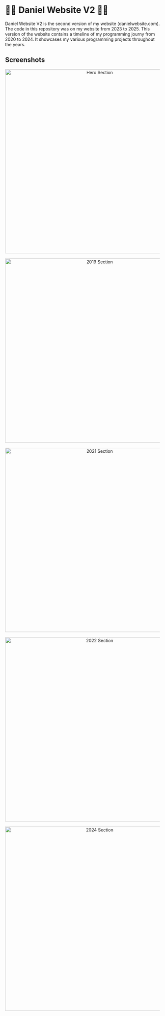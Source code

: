 <h1>🧑‍💻 Daniel Website V2 🧑‍💻</h1>

<p>
Daniel Website V2 is the second version of my website (danielwebsite.com). The code in this repository was on my website from 2023 to 2025. This version of the website contains a timeline of my programming journy from 2020 to 2024. It showcases my various programming projects throughout the years. 

<h2>Screenshots</h2>

<p align="center">
  <img src="https://github.com/user-attachments/assets/6e1a2e3c-7b05-4384-afcd-ab5cb82ad484" alt="Hero Section" width="600" />
  <br />
  <br />
  <img src="https://github.com/user-attachments/assets/12077008-fec6-4752-a30d-ce953132faad" alt="2019 Section" width="600" />
  <br />
  <br />
  <img src="https://github.com/user-attachments/assets/3c1a83b9-3363-425a-ba24-742ed8eda9ab" alt="2021 Section" width="600" />
  <br />
  <br />
  <img src="https://github.com/user-attachments/assets/fa644971-f89c-4fbe-8c21-5f9b4289fc65" alt="2022 Section" width="600" />
  <br />
  <br />
  <img src="https://github.com/user-attachments/assets/e9b28656-0c50-4dc2-938d-17f9528fe170" alt="2024 Section" width="600" />
</p>
